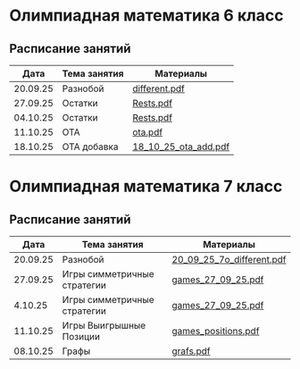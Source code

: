 # Олимпиадная математика 6 класс

## Расписание занятий

| Дата       | Тема занятия       | Материалы                     |
|------------|--------------------|-------------------------------|
| 20.09.25   | Разнобой           | [different.pdf](math_6/different.pdf) |
| 27.09.25   | Остатки            | [Rests.pdf](math_6/Rests.pdf) |
| 04.10.25   | Остатки            | [Rests.pdf](math_6/Rests.pdf) |
| 11.10.25   | ОТА                | [ota.pdf](math_6/ota.pdf)     |
| 18.10.25   | ОТА добавка        | [18_10_25_ota_add.pdf](math_6/18_10_25_ota_add.pdf) |


# Олимпиадная математика 7 класс

## Расписание занятий

| Дата       | Тема занятия       | Материалы                     |
|------------|--------------------|-------------------------------|
| 20.09.25   | Разнобой           | [20_09_25_7o_different.pdf](math_7/20_09_25_7o_different.pdf) |
| 27.09.25   | Игры симметричные стратегии | [games_27_09_25.pdf](math_7/games_27_09_25.pdf)|
| 4.10.25   | Игры симметричные стратегии | [games_27_09_25.pdf](math_7/games_27_09_25.pdf)|
| 11.10.25   | Игры Выигрышные Позиции | [games_positions.pdf](math_7/games_positions.pdf) |
| 08.10.25   | Графы              | [grafs.pdf](math_7/grafs.pdf) |